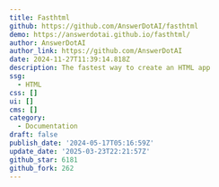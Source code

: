 ```yaml
---
title: Fasthtml
github: https://github.com/AnswerDotAI/fasthtml
demo: https://answerdotai.github.io/fasthtml/
author: AnswerDotAI
author_link: https://github.com/AnswerDotAI
date: 2024-11-27T11:39:14.818Z
description: The fastest way to create an HTML app
ssg:
  - HTML
css: []
ui: []
cms: []
category:
  - Documentation
draft: false
publish_date: '2024-05-17T05:16:59Z'
update_date: '2025-03-23T22:21:57Z'
github_star: 6181
github_fork: 262
---
```

